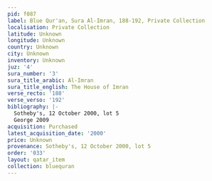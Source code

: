 ```yaml
---
pid: f087
label: Blue Qur'an, Sura Al-Imran, 188-192, Private Collection
localisation: Private Collection
latitude: Unknown
longitude: Unknown
country: Unknown
city: Unknown
inventory: Unknown
juz: '4'
sura_number: '3'
sura_title_arabic: Al-Imran
sura_title_english: The House of Imran
verse_recto: '188'
verse_verso: '192'
bibliography: |-
  Sotheby's, 12 October 2000, lot 5
  George 2009
acquisition: Purchased
latest_acquisition_date: '2000'
price: Unknown
provenance: Sotheby's, 12 October 2000, lot 5
order: '033'
layout: qatar_item
collection: bluequran
---
```

